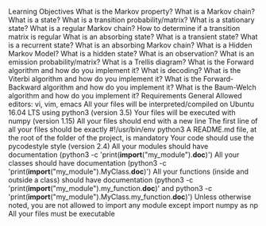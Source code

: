 Learning Objectives
What is the Markov property?
What is a Markov chain?
What is a state?
What is a transition probability/matrix?
What is a stationary state?
What is a regular Markov chain?
How to determine if a transition matrix is regular
What is an absorbing state?
What is a transient state?
What is a recurrent state?
What is an absorbing Markov chain?
What is a Hidden Markov Model?
What is a hidden state?
What is an observation?
What is an emission probability/matrix?
What is a Trellis diagram?
What is the Forward algorithm and how do you implement it?
What is decoding?
What is the Viterbi algorithm and how do you implement it?
What is the Forward-Backward algorithm and how do you implement it?
What is the Baum-Welch algorithm and how do you implement it?
Requirements
General
Allowed editors: vi, vim, emacs
All your files will be interpreted/compiled on Ubuntu 16.04 LTS using python3 (version 3.5)
Your files will be executed with numpy (version 1.15)
All your files should end with a new line
The first line of all your files should be exactly #!/usr/bin/env python3
A README.md file, at the root of the folder of the project, is mandatory
Your code should use the pycodestyle style (version 2.4)
All your modules should have documentation (python3 -c 'print(__import__("my_module").__doc__)')
All your classes should have documentation (python3 -c 'print(__import__("my_module").MyClass.__doc__)')
All your functions (inside and outside a class) should have documentation (python3 -c 'print(__import__("my_module").my_function.__doc__)' and python3 -c 'print(__import__("my_module").MyClass.my_function.__doc__)')
Unless otherwise noted, you are not allowed to import any module except import numpy as np
All your files must be executable

